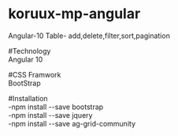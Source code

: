 # koruux-mp-angular
Angular-10 Table- add,delete,filter,sort,pagination

#Technology <br>
Angular 10

#CSS Framwork <br>
BootStrap

#Installation <br>
-npm install --save bootstrap <br>
-npm install --save jquery <br>
-npm install --save ag-grid-community
